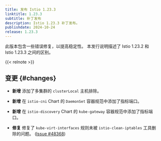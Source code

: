 ```yaml
---
title: 发布 Istio 1.23.3
linktitle: 1.23.3
subtitle: 补丁发布
description: Istio 1.23.3 补丁发布。
publishdate: 2024-10-24
release: 1.23.3
---
```


此版本包含一些错误修复，以提高稳定性。
本发行说明描述了 Istio 1.23.2 和 Istio 1.23.3 之间的区别。

{{< relnote >}}

## 变更 {#changes}

- **新增** 添加了多集群的 `clusterLocal` 主机排除。

- **新增** 在 `istio-cni` Chart 的 `DaemonSet` 容器规范中添加了指标端口。

- **新增** 在 `istio-discovery` Chart 的 `kube-gateway` 容器规范中添加了指标端口。

- **修复** 修复了 `kube-virt-interfaces` 规则未被 `istio-clean-iptables` 工具删除的问题。
  ([Issue #48368](https://github.com/istio/istio/issues/48368))
